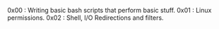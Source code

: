 
0x00 : Writing basic bash scripts that perform basic stuff.
0x01 : Linux permissions.
0x02 : Shell, I/O Redirections and filters.
